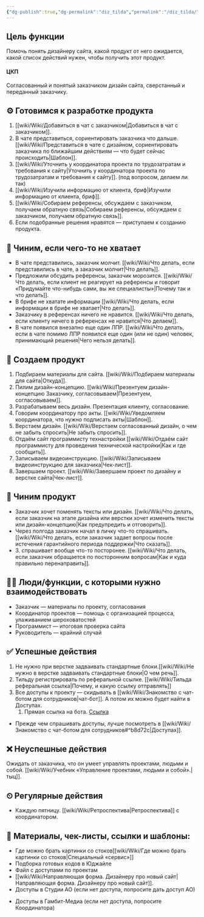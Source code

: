 ```yaml
---
{"dg-publish":true,"dg-permalink":"diz_tilda","permalink":"/diz_tilda/"}
---
```


## Цель функции
Помочь понять дизайнеру сайта, какой продукт от него ожидается, какой список действий нужен, чтобы получить этот продукт.

#### ЦКП
Согласованный и понятый заказчиком дизайн сайта, сверстанный и переданный заказчику. 

## **⚙ Готовимся к разработке продукта**

1.  [[wiki/Wiki/Добавиться в чат с заказчиком\|Добавиться в чат с заказчиком]]. 
2. В чате представиться, сориентировать заказчика что дальше.[[wiki/Wiki/Представиться в чате с дизайном, сориентировать заказчика по ближайшим действиям — что будет сейчас происходить\|Шаблон]].
4.  [[wiki/Wiki/Уточнить у координатора проекта по трудозатратам и требования к сайту\|Уточнить у координатора проекта по трудозатратам и требования к сайту]]. (под вопросом, делаем ли так)
5.  [[wiki/Wiki/Изучили информацию от клиента, бриф\|Изучили информацию от клиента, бриф]].
6.  [[wiki/Wiki/Собираем референсы, обсуждаем с заказчиком, получаем обратную связь\|Собираем референсы, обсуждаем с заказчиком, получаем обратную связь]]. 
7.  Если подобранные решения нравятся — приступаем к созданию продукта.

## **🔧 Чиним, если чего-то не хватает**

* В чате представились, заказчик молчит. [[wiki/Wiki/Что делать, если представились в чате, а заказчик молчит\|Что делать]]. 
* Предложили обсудить референсы, заказчик морозится. [[wiki/Wiki/Что делать, если клиент не реагирует на референсы и говорит «Придумайте что-нибудь сами, вы же специалисты»\|Почему так и что делать]]. 
* В брифе не хватате информации [[wiki/Wiki/Что делать, если информации в брифе не хватает\|Что делать]]. 
* Заказчику в референсах ничего не нравится. [[wiki/Wiki/Что делать, если клиенту ничего в референсах не нравится\|Что делаем]].
*  В чате появился внезапно еще один ЛПР. [[wiki/Wiki/Что делать, если в чате помимо ЛПР появился еще один (или не один) человек, принимающий решения\|Чего нельзя делать]].

## **🎯 Создаем продукт**

1. Подбираем материалы для сайта. [[wiki/Wiki/Подбираем материалы для сайта\|Откуда]].
2. Пилим дизайн-концепцию. [[wiki/Wiki/Презентуем дизайн-концепцию Заказчику, согласовываем\|Презентуем, согласовываем]]. 
3.  Разрабатываем весь дизайн. Презентация клиенту, согласование.
4. Говорим координатору про акты. [[wiki/Wiki/Уведомляем координатора, что нужно подписать акты\|Шаблон]].
5.  Верстаем дизайн. [[wiki/Wiki/Верстаем согласованный дизайн, о чем не забыть спросить\|Не забыть спросить]]. 
6. Отдаём сайт программисту технастройки [[wiki/Wiki/Отдаём сайт программисту для проведения технической настройки\|Как и где сообщить]]. 
7. Записываем видеоинструкцию. [[wiki/Wiki/Записываем видеоинструкцию для заказчика\|Чек-лист]]. 
8. Завершаем проект. [[wiki/Wiki/Завершаем проект по дизайну и верстке сайта\|Чек-лист]].

## 🔵 Чиним продукт

* Заказчик хочет поменять тексты или дизайн. [[wiki/Wiki/Что делать, если заказчик на этапе дизайна или верстки хочет изменить тексты или дизайн-концепцию\|Как предупредить и отговорить]]. 
* Через полгода заказчик начал в личку что-то спрашивать. [[wiki/Wiki/Что делать, если заказчик задает вопросы после истечения гарантийного периода поддержки\|Что сказать]]. 
* З. спрашивает вообще что-то посторонее. [[wiki/Wiki/Что делать, если заказчик обращается по посторонним вопросам\|Как и куда правильно перенаправить]]. 

## **🧗‍♀️ Люди/функции, с которыми нужно взаимодействовать**

* Заказчик — материалы по проекту, согласования
* Координатор проектов — помощь с организацией процесса, улаживанием шероховатостей
* Программист — итоговая проверка сайта
* Руководитель — крайний случай

## **✅ Успешные действия**

1. Не нужно при верстке задваивать стандартные блоки.[[wiki/Wiki/Не нужно в верстке задваивать стандартные блоки\|О чем речь]]. 
2. Тильду регистрировать по реферальной ссылке. [[wiki/Wiki/Тильда реферальная ссылка\|Почему, и какую ссылку отправлять]]
3. Все доступы к проекту — скидывать в [[wiki/Wiki/Знакомство с чат-ботом для сотрудников\|чат-бот]]. А потом их можно будет найти в Доступах. 
	1. Прямая ссылка на бота. [Ссылка](https://mnlp.cc/mini?domain=voronka2&id=10)
- Прежде чем спрашивать доступы, лучше посмотреть в [[wiki/Wiki/Знакомство с чат-ботом для сотрудников#^b8d72c\|Доступах]]. 

## ❌ Неуспешные действия

Ожидать от заказчика, что он умеет управлять проектами, людьми и собой. [[wiki/Wiki/Учебник «Управление проектами, людьми и собой».\|тыц]].

## ⏲ Регулярные действия

- Каждую пятницу. [[wiki/Wiki/Ретроспектива\|Ретроспектива]] с координатором.

## **📃 Материалы, чек-листы, ссылки и шаблоны:**

* Где можно брать картинки со стоков[[wiki/Wiki/Где можно брать картинки со стоков\|Специальный «сервис»]]
* Подборка готовых кодов в Юджайле
* Файл с доступами по проектам
* [[wiki/Wiki/Направляющая форма. Дизайнеру про новый сайт\|Направляющая форма. Дизайнеру про новый сайт]].
* Доступы в Студии АО (если нет доступа, попросите дать доступ АО)
- Доступы в Гамбит-Медиа (если нет доступа, попросите Координатора)